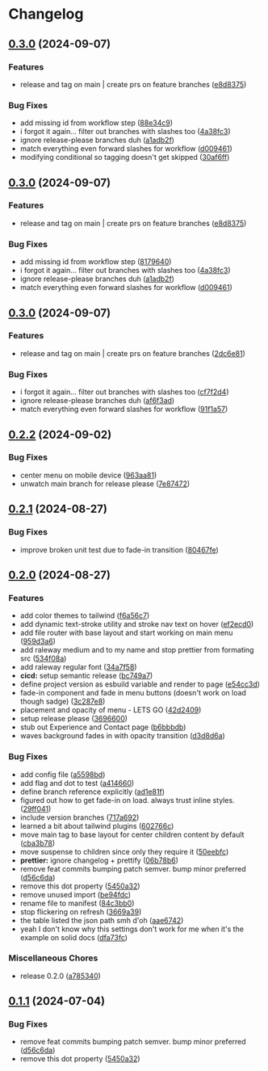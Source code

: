 # Changelog

## [0.3.0](https://github.com/Jakob-Strobl/portfolio/compare/v0.2.2...v0.3.0) (2024-09-07)


### Features

* release and tag on main | create prs on feature branches ([e8d8375](https://github.com/Jakob-Strobl/portfolio/commit/e8d8375b2c8e785ea3b1fab3244334f33d66612b))


### Bug Fixes

* add missing id from workflow step ([88e34c9](https://github.com/Jakob-Strobl/portfolio/commit/88e34c919abf4d92bb9483e9b7fbe1d49fa2875d))
* i forgot it again... filter out branches with slashes too ([4a38fc3](https://github.com/Jakob-Strobl/portfolio/commit/4a38fc326b9d573e1b09a624c4f71fbc7b58c13e))
* ignore release-please branches duh ([a1adb2f](https://github.com/Jakob-Strobl/portfolio/commit/a1adb2fc4f288e7b57326b02c0ed14fb68776768))
* match everything even forward slashes for workflow ([d009461](https://github.com/Jakob-Strobl/portfolio/commit/d0094613ac68681674d160b7eebe8bf3dacdcf0c))
* modifying conditional so tagging doesn't get skipped ([30af6ff](https://github.com/Jakob-Strobl/portfolio/commit/30af6ff66ecc174d07a30ee6ced00d951a8b226e))

## [0.3.0](https://github.com/Jakob-Strobl/portfolio/compare/v0.2.2...v0.3.0) (2024-09-07)


### Features

* release and tag on main | create prs on feature branches ([e8d8375](https://github.com/Jakob-Strobl/portfolio/commit/e8d8375b2c8e785ea3b1fab3244334f33d66612b))


### Bug Fixes

* add missing id from workflow step ([8179640](https://github.com/Jakob-Strobl/portfolio/commit/81796405614c568ad621b5e0bf365e5a216ce680))
* i forgot it again... filter out branches with slashes too ([4a38fc3](https://github.com/Jakob-Strobl/portfolio/commit/4a38fc326b9d573e1b09a624c4f71fbc7b58c13e))
* ignore release-please branches duh ([a1adb2f](https://github.com/Jakob-Strobl/portfolio/commit/a1adb2fc4f288e7b57326b02c0ed14fb68776768))
* match everything even forward slashes for workflow ([d009461](https://github.com/Jakob-Strobl/portfolio/commit/d0094613ac68681674d160b7eebe8bf3dacdcf0c))

## [0.3.0](https://github.com/Jakob-Strobl/portfolio/compare/v0.2.2...v0.3.0) (2024-09-07)


### Features

* release and tag on main | create prs on feature branches ([2dc6e81](https://github.com/Jakob-Strobl/portfolio/commit/2dc6e8128a331aa7bdd85d0bda0ed913ab5dd5f1))


### Bug Fixes

* i forgot it again... filter out branches with slashes too ([cf7f2d4](https://github.com/Jakob-Strobl/portfolio/commit/cf7f2d4d4707e98805be371bf08ead69df32a976))
* ignore release-please branches duh ([af6f3ad](https://github.com/Jakob-Strobl/portfolio/commit/af6f3ada07380ddb17979213995882cba5ec6f6a))
* match everything even forward slashes for workflow ([91f1a57](https://github.com/Jakob-Strobl/portfolio/commit/91f1a57206eb2b31c77072b8c31bc729d8044301))

## [0.2.2](https://github.com/Jakob-Strobl/portfolio/compare/v0.2.1...v0.2.2) (2024-09-02)


### Bug Fixes

* center menu on mobile device ([963aa81](https://github.com/Jakob-Strobl/portfolio/commit/963aa818861b094c914317f99cf876a6778410e7))
* unwatch main branch for release please ([7e87472](https://github.com/Jakob-Strobl/portfolio/commit/7e8747261089319a3d3857453f1fc663a2bcefbb))

## [0.2.1](https://github.com/Jakob-Strobl/portfolio/compare/v0.2.0...v0.2.1) (2024-08-27)


### Bug Fixes

* improve broken unit test due to fade-in transition ([80467fe](https://github.com/Jakob-Strobl/portfolio/commit/80467feff2e7247e5eb346c02332ad4c9a76261b))

## [0.2.0](https://github.com/Jakob-Strobl/portfolio/compare/v0.14.0...v0.2.0) (2024-08-27)


### Features

* add color themes to tailwind ([f6a56c7](https://github.com/Jakob-Strobl/portfolio/commit/f6a56c7316283a3513b3b8f28637e3ecd7bf41e3))
* add dynamic text-stroke utility and stroke nav text on hover ([ef2ecd0](https://github.com/Jakob-Strobl/portfolio/commit/ef2ecd05ba9f86571d0d09a091ba7d49cae22edc))
* add file router with base layout and start working on main menu ([959d3a6](https://github.com/Jakob-Strobl/portfolio/commit/959d3a6a40a9ed51230da6e0b5b910f05feee06f))
* add raleway medium and to my name and stop prettier from formating src ([534f08a](https://github.com/Jakob-Strobl/portfolio/commit/534f08adccb55350ef75df7e05d8ccc9dc887faf))
* add raleway regular font ([34a7f58](https://github.com/Jakob-Strobl/portfolio/commit/34a7f58400fc57c153ae07a9cde9131f8079e04d))
* **cicd:** setup semantic release ([bc749a7](https://github.com/Jakob-Strobl/portfolio/commit/bc749a75b03daad7b3c4d54550b1ded6c1fd0f32))
* define project version as esbuild variable and render to page ([e54cc3d](https://github.com/Jakob-Strobl/portfolio/commit/e54cc3d2d349e6a134c1f3c0e4788b6acaf2d102))
* fade-in component and fade in menu buttons (doesn't work on load though sadge) ([3c287e8](https://github.com/Jakob-Strobl/portfolio/commit/3c287e8e040576be2f0c6b19874bdbfd17b0a20e))
* placement and opacity of menu - LETS GO ([42d2409](https://github.com/Jakob-Strobl/portfolio/commit/42d2409f8041b1a8ed27a7750b1e5aa533cdb05e))
* setup release please ([3696600](https://github.com/Jakob-Strobl/portfolio/commit/3696600d048681b575b2a101220537d075e845b2))
* stub out Experience and Contact page ([b6bbbdb](https://github.com/Jakob-Strobl/portfolio/commit/b6bbbdb722aaf1f1c791f0b417e267a31e20e252))
* waves background fades in with opacity transition ([d3d8d6a](https://github.com/Jakob-Strobl/portfolio/commit/d3d8d6a3f79d7c6c8ede0a78e0aac02572a35918))


### Bug Fixes

* add config file ([a5598bd](https://github.com/Jakob-Strobl/portfolio/commit/a5598bd18afc681e5e9d83bf7b720f022613b94c))
* add flag and dot to test ([a414660](https://github.com/Jakob-Strobl/portfolio/commit/a414660abb5bb40af5fa5146cd773006ead0048f))
* define branch reference explicitly ([ad1e81f](https://github.com/Jakob-Strobl/portfolio/commit/ad1e81fdb97219cc846b549abe26f12fe78fe711))
* figured out how to get fade-in on load. always trust inline styles. ([29ff041](https://github.com/Jakob-Strobl/portfolio/commit/29ff041d5e60f50d29fcc2e50336fe8b09505f96))
* include version branches ([717a692](https://github.com/Jakob-Strobl/portfolio/commit/717a692756006bcb9bc8ad6123fc7ed08f0d159f))
* learned a bit about tailwind plugins ([602766c](https://github.com/Jakob-Strobl/portfolio/commit/602766c6089b3166879d76017c668f7e8c086b98))
* move main tag to base layout for center children content by default ([cba3b78](https://github.com/Jakob-Strobl/portfolio/commit/cba3b78410ebb33c114850461ba4b0ccd9cbf90d))
* move suspense to children since only they require it ([50eebfc](https://github.com/Jakob-Strobl/portfolio/commit/50eebfc739aeb653e6040c2f71e9ca28b4d3e285))
* **prettier:** ignore changelog + prettify ([06b78b6](https://github.com/Jakob-Strobl/portfolio/commit/06b78b69fefd8ab94b667dc2a12a5141e336ea6c))
* remove feat commits bumping patch semver. bump minor preferred ([d56c6da](https://github.com/Jakob-Strobl/portfolio/commit/d56c6dadc3ad3b5cf3ffaf14f1ddffe0c5820208))
* remove this dot property ([5450a32](https://github.com/Jakob-Strobl/portfolio/commit/5450a32ed2a14252e54d66fc4fbc90b21ba40e33))
* remove unused import ([be94fdc](https://github.com/Jakob-Strobl/portfolio/commit/be94fdcfdb1b95760db9e393f4437dfb612e8c43))
* rename file to manifest ([84c3bb0](https://github.com/Jakob-Strobl/portfolio/commit/84c3bb0f1da1e20d1402ce16d80d5585dcb8e762))
* stop flickering on refresh ([3669a39](https://github.com/Jakob-Strobl/portfolio/commit/3669a39649ab99e6a2d3d554a59bb6ae0759583f))
* the table listed the json path smh d'oh ([aae6742](https://github.com/Jakob-Strobl/portfolio/commit/aae674266d28791bd3594283c2334bc57b8b10bb))
* yeah I don't know why this settings don't work for me when it's the example on solid docs ([dfa73fc](https://github.com/Jakob-Strobl/portfolio/commit/dfa73fc3781021582925d6c318bc520d2e175662))


### Miscellaneous Chores

* release 0.2.0 ([a785340](https://github.com/Jakob-Strobl/portfolio/commit/a78534087bddf292e74bdb795d50735a761d5529))

## [0.1.1](https://github.com/Jakob-Strobl/portfolio/compare/v0.1.0...v0.1.1) (2024-07-04)


### Bug Fixes

* remove feat commits bumping patch semver. bump minor preferred ([d56c6da](https://github.com/Jakob-Strobl/portfolio/commit/d56c6dadc3ad3b5cf3ffaf14f1ddffe0c5820208))
* remove this dot property ([5450a32](https://github.com/Jakob-Strobl/portfolio/commit/5450a32ed2a14252e54d66fc4fbc90b21ba40e33))
